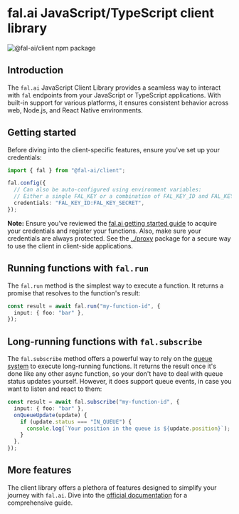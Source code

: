 # fal.ai JavaScript/TypeScript client library

![@fal-ai/client npm package](https://img.shields.io/npm/v/@fal-ai/client?color=%237527D7&label=%40fal-ai%2Fclient&style=flat-square)

## Introduction

The `fal.ai` JavaScript Client Library provides a seamless way to interact with `fal` endpoints from your JavaScript or TypeScript applications. With built-in support for various platforms, it ensures consistent behavior across web, Node.js, and React Native environments.

## Getting started

Before diving into the client-specific features, ensure you've set up your credentials:

```ts
import { fal } from "@fal-ai/client";

fal.config({
  // Can also be auto-configured using environment variables:
  // Either a single FAL_KEY or a combination of FAL_KEY_ID and FAL_KEY_SECRET
  credentials: "FAL_KEY_ID:FAL_KEY_SECRET",
});
```

**Note:** Ensure you've reviewed the [fal.ai getting started guide](https://fal.ai/docs) to acquire your credentials and register your functions. Also, make sure your credentials are always protected. See the [../proxy](../proxy) package for a secure way to use the client in client-side applications.

## Running functions with `fal.run`

The `fal.run` method is the simplest way to execute a function. It returns a promise that resolves to the function's result:

```ts
const result = await fal.run("my-function-id", {
  input: { foo: "bar" },
});
```

## Long-running functions with `fal.subscribe`

The `fal.subscribe` method offers a powerful way to rely on the [queue system](https://www.fal.ai/docs/function-endpoints/queue) to execute long-running functions. It returns the result once it's done like any other async function, so your don't have to deal with queue status updates yourself. However, it does support queue events, in case you want to listen and react to them:

```ts
const result = await fal.subscribe("my-function-id", {
  input: { foo: "bar" },
  onQueueUpdate(update) {
    if (update.status === "IN_QUEUE") {
      console.log(`Your position in the queue is ${update.position}`);
    }
  },
});
```

## More features

The client library offers a plethora of features designed to simplify your journey with `fal.ai`. Dive into the [official documentation](https://fal.ai/docs) for a comprehensive guide.
